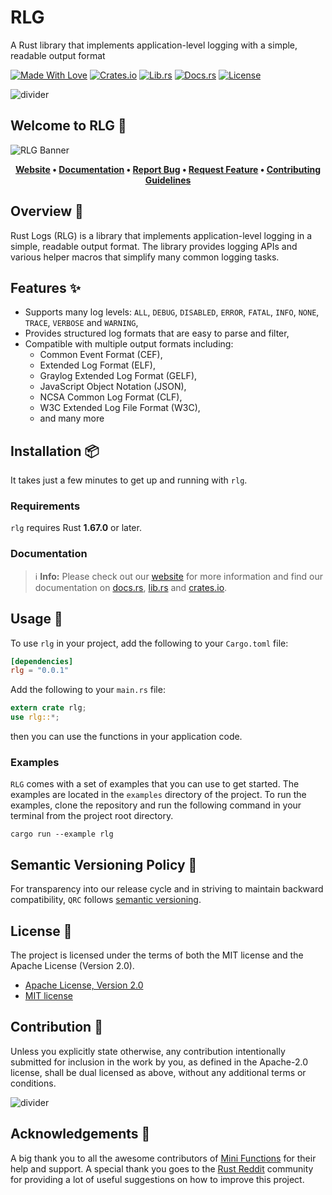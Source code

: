 # RLG

A Rust library that implements application-level logging with a simple, readable output format

[![Made With Love][made-with-rust]][6]
[![Crates.io][crates-badge]][8]
[![Lib.rs][libs-badge]][10]
[![Docs.rs][docs-badge]][9]
[![License][license-badge]][2]

![divider][divider]

## Welcome to RLG 👋

![RLG Banner][banner]

<!-- markdownlint-disable MD033 -->
<center>

**[Website][0]
• [Documentation][9]
• [Report Bug][3]
• [Request Feature][3]
• [Contributing Guidelines][4]**

</center>

<!-- markdownlint-enable MD033 -->

## Overview 📖

Rust Logs (RLG) is a library that implements application-level logging
in a simple, readable output format. The library provides logging APIs
and various helper macros that simplify many common logging tasks.

## Features ✨

- Supports many log levels: `ALL`, `DEBUG`, `DISABLED`, `ERROR`,
  `FATAL`, `INFO`, `NONE`, `TRACE`, `VERBOSE` and `WARNING`,
- Provides structured log formats that are easy to parse and filter,
- Compatible with multiple output formats including:
  - Common Event Format (CEF),
  - Extended Log Format (ELF),
  - Graylog Extended Log Format (GELF),
  - JavaScript Object Notation (JSON),
  - NCSA Common Log Format (CLF),
  - W3C Extended Log File Format (W3C),
  - and many more

## Installation 📦

It takes just a few minutes to get up and running with `rlg`.

### Requirements

`rlg` requires Rust **1.67.0** or later.

### Documentation

> ℹ️ **Info:** Please check out our [website][0] for more information
and find our documentation on [docs.rs][9], [lib.rs][10] and
[crates.io][8].

## Usage 📖

To use `rlg` in your project, add the following to your
`Cargo.toml` file:

```toml
[dependencies]
rlg = "0.0.1"
```

Add the following to your `main.rs` file:

```rust
extern crate rlg;
use rlg::*;
```

then you can use the functions in your application code.

### Examples

`RLG` comes with a set of examples that you can use to get started. The
examples are located in the `examples` directory of the project. To run
the examples, clone the repository and run the following command in your
terminal from the project root directory.

```shell
cargo run --example rlg
```

## Semantic Versioning Policy 🚥

For transparency into our release cycle and in striving to maintain
backward compatibility, `QRC` follows [semantic versioning][7].

## License 📝

The project is licensed under the terms of both the MIT license and the
Apache License (Version 2.0).

- [Apache License, Version 2.0][1]
- [MIT license][2]

## Contribution 🤝

Unless you explicitly state otherwise, any contribution intentionally
submitted for inclusion in the work by you, as defined in the Apache-2.0
license, shall be dual licensed as above, without any additional terms
or conditions.

![divider][divider]

## Acknowledgements 💙

A big thank you to all the awesome contributors of [Mini Functions][6]
for their help and support. A special thank you goes to the
[Rust Reddit](https://www.reddit.com/r/rust/) community for providing a
lot of useful suggestions on how to improve this project.

[0]: https://minifunctions.com
[1]: http://www.apache.org/licenses/LICENSE-2.0
[2]: http://opensource.org/licenses/MIT
[3]: https://github.com/sebastienrousseau/mini-functions/issues
[4]: https://raw.githubusercontent.com/sebastienrousseau/mini-functions/main/.github/CONTRIBUTING.md
[6]: https://github.com/sebastienrousseau/mini-functions/graphs/contributors
[7]: http://semver.org/
[8]: https://crates.io/crates/rlg
[9]: https://docs.rs/rlg
[10]: https://lib.rs/crates/rlg

[banner]: https://raw.githubusercontent.com/sebastienrousseau/vault/main/assets/mini-functions/banners/banner-rlg-1597x377.svg "RLG Banner"
[crates-badge]: https://img.shields.io/crates/v/rlg.svg?style=for-the-badge 'Crates.io'
[divider]: https://raw.githubusercontent.com/sebastienrousseau/vault/main/assets/elements/divider.svg "divider"
[docs-badge]: https://img.shields.io/docsrs/rlg.svg?style=for-the-badge 'Docs.rs'
[libs-badge]: https://img.shields.io/badge/lib.rs-v0.0.1-orange.svg?style=for-the-badge 'Lib.rs'
[license-badge]: https://img.shields.io/crates/l/rlg.svg?style=for-the-badge 'License'
[made-with-rust]: https://img.shields.io/badge/Made%20with-Rust-c0282d.svg?style=for-the-badge&color=f04041 'Made With Rust'
